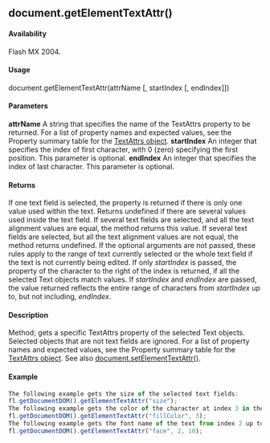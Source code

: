 ## document.getElementTextAttr()

#### Availability

Flash MX 2004.

#### Usage

document.getElementTextAttr(attrName \[, startIndex \[, endIndex\]\])

#### Parameters

**attrName** A string that specifies the name of the TextAttrs property to be returned. For a list of property names and expected values, see the Property summary table for the [TextAttrs object](#!AdobeDocs/developers-animatesdk-docs/master/TextAttrs_object/textAttrs_summary.md).
**startIndex** An integer that specifies the index of first character, with 0 (zero) specifying the first position. This parameter is optional.
**endIndex** An integer that specifies the index of last character. This parameter is optional.

#### Returns

If one text field is selected, the property is returned if there is only one value used within the text. Returns undefined if there are several values used inside the text field. If several text fields are selected, and all the text alignment values are equal, the method returns this value. If several text fields are selected, but all the text alignment values are not equal, the method returns undefined. If the optional arguments are not passed, these rules apply to the range of text currently selected or the whole text field if the text is not currently being edited. If only *startIndex* is passed, the property of the character to the right of the index is returned, if all the selected Text objects match values. If *startIndex* and *endIndex* are passed, the value returned reflects the entire range of characters from *startIndex* up to, but not including, *endIndex*.

#### Description

Method; gets a specific TextAttrs property of the selected Text objects. Selected objects that are not text fields are ignored. For a list of property names and expected values, see the Property summary table for the [TextAttrs object](#!AdobeDocs/developers-animatesdk-docs/master/TextAttrs_object/textAttrs_summary.md). See also [document.setElementTextAttr()](#!AdobeDocs/developers-animatesdk-docs/master/Document_object/docum500.md).

#### Example

```javascript
The following example gets the size of the selected text fields:
fl.getDocumentDOM().getElementTextAttr("size");
The following example gets the color of the character at index 3 in the selected text fields:
fl.getDocumentDOM().getElementTextAttr("fillColor", 3);
The following example gets the font name of the text from index 2 up to, but not including, index 10 of the selected text fields:
fl.getDocumentDOM().getElementTextAttr("face", 2, 10);

```